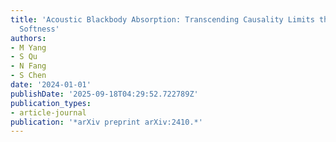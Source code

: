 ```yaml
---
title: 'Acoustic Blackbody Absorption: Transcending Causality Limits through Instability-Induced
  Softness'
authors:
- M Yang
- S Qu
- N Fang
- S Chen
date: '2024-01-01'
publishDate: '2025-09-18T04:29:52.722789Z'
publication_types:
- article-journal
publication: '*arXiv preprint arXiv:2410.*'
---
```

